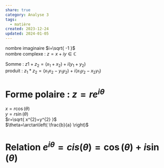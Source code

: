 ```yaml
---  
share: true  
category: Analyse 3  
tags:  
  - matière  
created: 2023-12-24  
updated: 2024-01-05  
---  
```

  
nombre imaginaire $i=\sqrt{ -1 }$  
nombre complexe : $z=x+iy\in\mathbb{C}$  
  
Somme : $z1+z_{2}=(x_{1}+x_{2})+i(y_{1}+y_{2})$  
produit : $z_{1}*z_{2}=(x_{1}x_{2}-y_{1}y_{2})+i(x_{1}y_{2}-x_{2}y_{1})$  
# Forme polaire : $z=re^{i\theta}$  
$x=r \cos(\theta)$  
$y=r\sin(\theta)$  
$r=\sqrt{ x^{2}+y^{2} }$  
$\theta=\arctan\left( \frac{b}{a} \right)$  
  
# Relation $e^{i\theta}=cis(\theta)=\cos(\theta)+i\sin(\theta)$  

